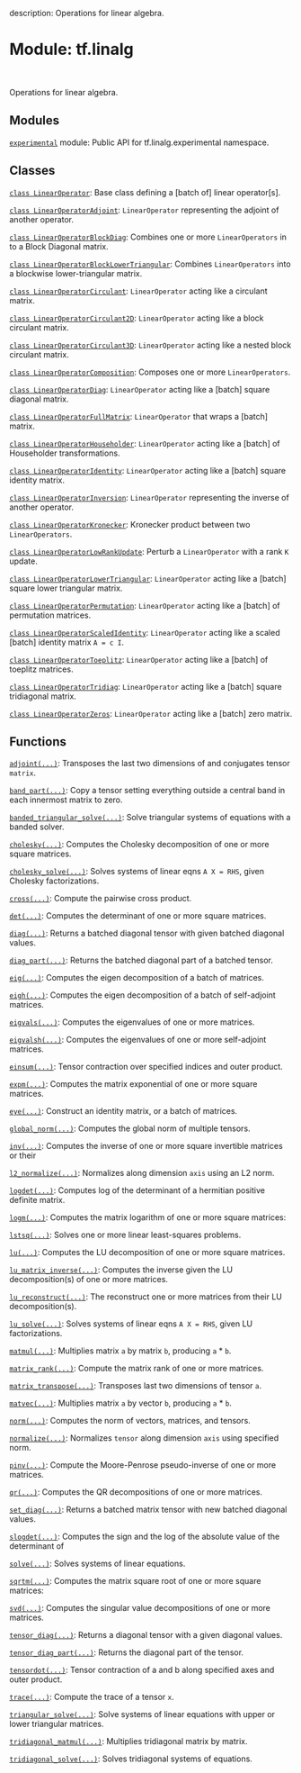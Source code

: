description: Operations for linear algebra.

<div itemscope itemtype="http://developers.google.com/ReferenceObject">
<meta itemprop="name" content="tf.linalg" />
<meta itemprop="path" content="Stable" />
</div>

# Module: tf.linalg

<!-- Insert buttons and diff -->

<table class="tfo-notebook-buttons tfo-api nocontent" align="left">

</table>



Operations for linear algebra.



## Modules

[`experimental`](../tf/linalg/experimental.md) module: Public API for tf.linalg.experimental namespace.

## Classes

[`class LinearOperator`](../tf/linalg/LinearOperator.md): Base class defining a [batch of] linear operator[s].

[`class LinearOperatorAdjoint`](../tf/linalg/LinearOperatorAdjoint.md): `LinearOperator` representing the adjoint of another operator.

[`class LinearOperatorBlockDiag`](../tf/linalg/LinearOperatorBlockDiag.md): Combines one or more `LinearOperators` in to a Block Diagonal matrix.

[`class LinearOperatorBlockLowerTriangular`](../tf/linalg/LinearOperatorBlockLowerTriangular.md): Combines `LinearOperators` into a blockwise lower-triangular matrix.

[`class LinearOperatorCirculant`](../tf/linalg/LinearOperatorCirculant.md): `LinearOperator` acting like a circulant matrix.

[`class LinearOperatorCirculant2D`](../tf/linalg/LinearOperatorCirculant2D.md): `LinearOperator` acting like a block circulant matrix.

[`class LinearOperatorCirculant3D`](../tf/linalg/LinearOperatorCirculant3D.md): `LinearOperator` acting like a nested block circulant matrix.

[`class LinearOperatorComposition`](../tf/linalg/LinearOperatorComposition.md): Composes one or more `LinearOperators`.

[`class LinearOperatorDiag`](../tf/linalg/LinearOperatorDiag.md): `LinearOperator` acting like a [batch] square diagonal matrix.

[`class LinearOperatorFullMatrix`](../tf/linalg/LinearOperatorFullMatrix.md): `LinearOperator` that wraps a [batch] matrix.

[`class LinearOperatorHouseholder`](../tf/linalg/LinearOperatorHouseholder.md): `LinearOperator` acting like a [batch] of Householder transformations.

[`class LinearOperatorIdentity`](../tf/linalg/LinearOperatorIdentity.md): `LinearOperator` acting like a [batch] square identity matrix.

[`class LinearOperatorInversion`](../tf/linalg/LinearOperatorInversion.md): `LinearOperator` representing the inverse of another operator.

[`class LinearOperatorKronecker`](../tf/linalg/LinearOperatorKronecker.md): Kronecker product between two `LinearOperators`.

[`class LinearOperatorLowRankUpdate`](../tf/linalg/LinearOperatorLowRankUpdate.md): Perturb a `LinearOperator` with a rank `K` update.

[`class LinearOperatorLowerTriangular`](../tf/linalg/LinearOperatorLowerTriangular.md): `LinearOperator` acting like a [batch] square lower triangular matrix.

[`class LinearOperatorPermutation`](../tf/linalg/LinearOperatorPermutation.md): `LinearOperator` acting like a [batch] of permutation matrices.

[`class LinearOperatorScaledIdentity`](../tf/linalg/LinearOperatorScaledIdentity.md): `LinearOperator` acting like a scaled [batch] identity matrix `A = c I`.

[`class LinearOperatorToeplitz`](../tf/linalg/LinearOperatorToeplitz.md): `LinearOperator` acting like a [batch] of toeplitz matrices.

[`class LinearOperatorTridiag`](../tf/linalg/LinearOperatorTridiag.md): `LinearOperator` acting like a [batch] square tridiagonal matrix.

[`class LinearOperatorZeros`](../tf/linalg/LinearOperatorZeros.md): `LinearOperator` acting like a [batch] zero matrix.

## Functions

[`adjoint(...)`](../tf/linalg/adjoint.md): Transposes the last two dimensions of and conjugates tensor `matrix`.

[`band_part(...)`](../tf/linalg/band_part.md): Copy a tensor setting everything outside a central band in each innermost matrix to zero.

[`banded_triangular_solve(...)`](../tf/linalg/banded_triangular_solve.md): Solve triangular systems of equations with a banded solver.

[`cholesky(...)`](../tf/linalg/cholesky.md): Computes the Cholesky decomposition of one or more square matrices.

[`cholesky_solve(...)`](../tf/linalg/cholesky_solve.md): Solves systems of linear eqns `A X = RHS`, given Cholesky factorizations.

[`cross(...)`](../tf/linalg/cross.md): Compute the pairwise cross product.

[`det(...)`](../tf/linalg/det.md): Computes the determinant of one or more square matrices.

[`diag(...)`](../tf/linalg/diag.md): Returns a batched diagonal tensor with given batched diagonal values.

[`diag_part(...)`](../tf/linalg/diag_part.md): Returns the batched diagonal part of a batched tensor.

[`eig(...)`](../tf/linalg/eig.md): Computes the eigen decomposition of a batch of matrices.

[`eigh(...)`](../tf/linalg/eigh.md): Computes the eigen decomposition of a batch of self-adjoint matrices.

[`eigvals(...)`](../tf/linalg/eigvals.md): Computes the eigenvalues of one or more matrices.

[`eigvalsh(...)`](../tf/linalg/eigvalsh.md): Computes the eigenvalues of one or more self-adjoint matrices.

[`einsum(...)`](../tf/einsum.md): Tensor contraction over specified indices and outer product.

[`expm(...)`](../tf/linalg/expm.md): Computes the matrix exponential of one or more square matrices.

[`eye(...)`](../tf/eye.md): Construct an identity matrix, or a batch of matrices.

[`global_norm(...)`](../tf/linalg/global_norm.md): Computes the global norm of multiple tensors.

[`inv(...)`](../tf/linalg/inv.md): Computes the inverse of one or more square invertible matrices or their

[`l2_normalize(...)`](../tf/math/l2_normalize.md): Normalizes along dimension `axis` using an L2 norm.

[`logdet(...)`](../tf/linalg/logdet.md): Computes log of the determinant of a hermitian positive definite matrix.

[`logm(...)`](../tf/linalg/logm.md): Computes the matrix logarithm of one or more square matrices:

[`lstsq(...)`](../tf/linalg/lstsq.md): Solves one or more linear least-squares problems.

[`lu(...)`](../tf/linalg/lu.md): Computes the LU decomposition of one or more square matrices.

[`lu_matrix_inverse(...)`](../tf/linalg/lu_matrix_inverse.md): Computes the inverse given the LU decomposition(s) of one or more matrices.

[`lu_reconstruct(...)`](../tf/linalg/lu_reconstruct.md): The reconstruct one or more matrices from their LU decomposition(s).

[`lu_solve(...)`](../tf/linalg/lu_solve.md): Solves systems of linear eqns `A X = RHS`, given LU factorizations.

[`matmul(...)`](../tf/linalg/matmul.md): Multiplies matrix `a` by matrix `b`, producing `a` * `b`.

[`matrix_rank(...)`](../tf/linalg/matrix_rank.md): Compute the matrix rank of one or more matrices.

[`matrix_transpose(...)`](../tf/linalg/matrix_transpose.md): Transposes last two dimensions of tensor `a`.

[`matvec(...)`](../tf/linalg/matvec.md): Multiplies matrix `a` by vector `b`, producing `a` * `b`.

[`norm(...)`](../tf/norm.md): Computes the norm of vectors, matrices, and tensors.

[`normalize(...)`](../tf/linalg/normalize.md): Normalizes `tensor` along dimension `axis` using specified norm.

[`pinv(...)`](../tf/linalg/pinv.md): Compute the Moore-Penrose pseudo-inverse of one or more matrices.

[`qr(...)`](../tf/linalg/qr.md): Computes the QR decompositions of one or more matrices.

[`set_diag(...)`](../tf/linalg/set_diag.md): Returns a batched matrix tensor with new batched diagonal values.

[`slogdet(...)`](../tf/linalg/slogdet.md): Computes the sign and the log of the absolute value of the determinant of

[`solve(...)`](../tf/linalg/solve.md): Solves systems of linear equations.

[`sqrtm(...)`](../tf/linalg/sqrtm.md): Computes the matrix square root of one or more square matrices:

[`svd(...)`](../tf/linalg/svd.md): Computes the singular value decompositions of one or more matrices.

[`tensor_diag(...)`](../tf/linalg/tensor_diag.md): Returns a diagonal tensor with a given diagonal values.

[`tensor_diag_part(...)`](../tf/linalg/tensor_diag_part.md): Returns the diagonal part of the tensor.

[`tensordot(...)`](../tf/tensordot.md): Tensor contraction of a and b along specified axes and outer product.

[`trace(...)`](../tf/linalg/trace.md): Compute the trace of a tensor `x`.

[`triangular_solve(...)`](../tf/linalg/triangular_solve.md): Solve systems of linear equations with upper or lower triangular matrices.

[`tridiagonal_matmul(...)`](../tf/linalg/tridiagonal_matmul.md): Multiplies tridiagonal matrix by matrix.

[`tridiagonal_solve(...)`](../tf/linalg/tridiagonal_solve.md): Solves tridiagonal systems of equations.

